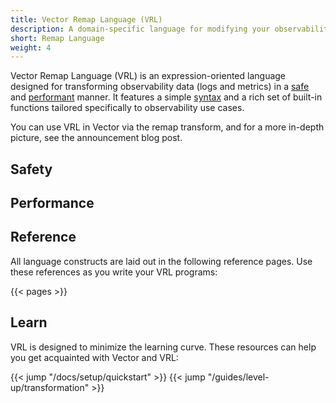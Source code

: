 ```yaml
---
title: Vector Remap Language (VRL)
description: A domain-specific language for modifying your observability data
short: Remap Language
weight: 4
---
```


Vector Remap Language (VRL) is an expression-oriented language designed for transforming observability data (logs and metrics) in a [safe](#safety) and [performant](#performance) manner. It features a simple [syntax](expressions) and a rich set of built-in functions tailored specifically to observability use cases.

You can use VRL in Vector via the remap transform, and for a more in-depth picture, see the announcement blog post.

## Safety

## Performance

## Reference

All language constructs are laid out in the following reference pages. Use these references as you write your VRL programs:

{{< pages >}}

## Learn

VRL is designed to minimize the learning curve. These resources can help you get acquainted with Vector and VRL:


{{< jump "/docs/setup/quickstart" >}}
{{< jump "/guides/level-up/transformation" >}}

